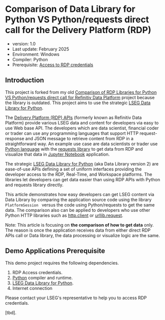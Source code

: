 # Comparison of Data Library for Python VS Python/requests direct call for the Delivery Platform (RDP)
- version: 1.0
- Last update: February 2025
- Environment: Windows
- Compiler: Python
- Prerequisite: [Access to RDP credentials](#prerequisite)

## <a id="introduction"></a>Introduction

This project is forked from my old [Comparison of RDP Libraries for Python VS Python/requests direct call for Refinitiv Data Platform](https://github.com/LSEG-API-Samples/Example.RDPLibrary.Python.RequestsComparison) project because the library is outdated. This project aims to use the strategic [LSEG Data Library for Python](https://developers.lseg.com/en/api-catalog/lseg-data-platform/lseg-data-library-for-python).

The [Delivery Platform (RDP) APIs](https://developers.lseg.com/en/api-catalog/refinitiv-data-platform/refinitiv-data-platform-apis) (formerly known as Refinitiv Data Platform) provide various LSEG data and content for developers via easy to use Web base API. The developers which are data scientist, financial coder or trader can use any programming languages that support HTTP request-response and JSON message to retrieve content from RDP in a straightforward way. An example use case are data scientists or trader use [Python language](https://www.python.org/) with the [requests library](https://requests.readthedocs.io/en/master/) to get data from RDP and visualize that data in [Jupyter Notebook](https://jupyter.org/) application.

The strategic [LSEG Data Library for Python](https://developers.lseg.com/en/api-catalog/lseg-data-platform/lseg-data-library-for-python) (aka Data Library version 2) are ease-of-use APIs defining a set of uniform interfaces providing the developer access to the RDP, Real-Time, and Workspace platforms. The libraries let developers can get data easier than using RDP APIs with Python and requests library directly. 

This article demonstrates how easy developers can get LSEG content via Data Library by comparing the application source code using the library ```PlatformSession ``` versus the code using Python/requests to get the same data. The comparison also can be applied to developers who use other Python HTTP libraries such as [http.client](https://docs.python.org/3.7/library/http.client.html#module-http.client) or [urllib.request](https://docs.python.org/3.7/library/urllib.request.html#module-urllib.request).

Note: This article is focusing on **the comparison of how to get data** only. The reason is once the application receives data from either direct RDP APIs call or Data library, the data processing or visualize logic are the same.

## <a id="prerequisite"></a>Demo Applications Prerequisite

This demo project requires the following dependencies.

1. RDP Access credentials.
2. [Python](https://www.python.org/) compiler and runtime.
3. [LSEG Data Library for Python](https://pypi.org/project/lseg-data).
4. Internet connection

Please contact your LSEG's representative to help you to access RDP credentials.

[tbd].
